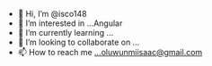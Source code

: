 - 👋 Hi, I’m @isco148
- 👀 I’m interested in ...Angular
- 🌱 I’m currently learning ...
- 💞️ I’m looking to collaborate on ...
- 📫 How to reach me ...oluwunmiisaac@gmail.com

<!---
isco148/isco148 is a ✨ special ✨ repository because its `README.md` (this file) appears on your GitHub profile.
You can click the Preview link to take a look at your changes.
--->
